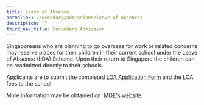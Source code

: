```yaml
---
title: Leave of Absence
permalink: /secondary/admissions/leave-of-absence/
description: ""
third_nav_title: Secondary Admission
---
```


Singaporeans who are planning to go overseas for work or related concerns may reserve places for their children in their current school under the Leave of Absence (LOA) Scheme. Upon their return to Singapore the children can be readmitted directly to their schools.

  

Applicants are to submit the completed [LOA Application Form](https://form.gov.sg/60bf0246e8a2a4001614f01d) and the LOA fees to the school.

  

More information may be obtained on  [MOE's website](https://www.moe.gov.sg/returning-singaporeans).